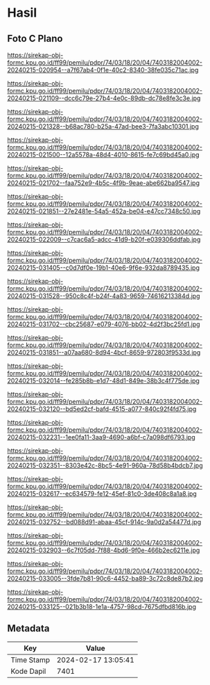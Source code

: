 # Hasil

## Foto C Plano

https://sirekap-obj-formc.kpu.go.id/ff99/pemilu/pdpr/74/03/18/20/04/7403182004002-20240215-020954--a7f67ab4-0f1e-40c2-8340-38fe035c71ac.jpg

https://sirekap-obj-formc.kpu.go.id/ff99/pemilu/pdpr/74/03/18/20/04/7403182004002-20240215-021109--dcc6c79e-27b4-4e0c-89db-dc78e8fe3c3e.jpg

https://sirekap-obj-formc.kpu.go.id/ff99/pemilu/pdpr/74/03/18/20/04/7403182004002-20240215-021328--b68ac780-b25a-47ad-bee3-7fa3abc10301.jpg

https://sirekap-obj-formc.kpu.go.id/ff99/pemilu/pdpr/74/03/18/20/04/7403182004002-20240215-021500--12a5578a-48d4-4010-8615-fe7c69bd45a0.jpg

https://sirekap-obj-formc.kpu.go.id/ff99/pemilu/pdpr/74/03/18/20/04/7403182004002-20240215-021702--faa752e9-4b5c-4f9b-9eae-abe662ba9547.jpg

https://sirekap-obj-formc.kpu.go.id/ff99/pemilu/pdpr/74/03/18/20/04/7403182004002-20240215-021851--27e2481e-54a5-452a-be04-e47cc7348c50.jpg

https://sirekap-obj-formc.kpu.go.id/ff99/pemilu/pdpr/74/03/18/20/04/7403182004002-20240215-022009--c7cac6a5-adcc-41d9-b20f-e039306ddfab.jpg

https://sirekap-obj-formc.kpu.go.id/ff99/pemilu/pdpr/74/03/18/20/04/7403182004002-20240215-031405--c0d7df0e-19b1-40e6-9f6e-932da8789435.jpg

https://sirekap-obj-formc.kpu.go.id/ff99/pemilu/pdpr/74/03/18/20/04/7403182004002-20240215-031528--950c8c4f-b24f-4a83-9659-74616213384d.jpg

https://sirekap-obj-formc.kpu.go.id/ff99/pemilu/pdpr/74/03/18/20/04/7403182004002-20240215-031702--cbc25687-e079-4076-bb02-4d2f3bc25fd1.jpg

https://sirekap-obj-formc.kpu.go.id/ff99/pemilu/pdpr/74/03/18/20/04/7403182004002-20240215-031851--a07aa680-8d94-4bcf-8659-972803f9533d.jpg

https://sirekap-obj-formc.kpu.go.id/ff99/pemilu/pdpr/74/03/18/20/04/7403182004002-20240215-032014--fe285b8b-e1d7-48d1-849e-38b3c4f775de.jpg

https://sirekap-obj-formc.kpu.go.id/ff99/pemilu/pdpr/74/03/18/20/04/7403182004002-20240215-032120--bd5ed2cf-bafd-4515-a077-840c92f4fd75.jpg

https://sirekap-obj-formc.kpu.go.id/ff99/pemilu/pdpr/74/03/18/20/04/7403182004002-20240215-032231--1ee0fa11-3aa9-4690-a6bf-c7a098df6793.jpg

https://sirekap-obj-formc.kpu.go.id/ff99/pemilu/pdpr/74/03/18/20/04/7403182004002-20240215-032351--8303e42c-8bc5-4e91-960a-78d58b4bdcb7.jpg

https://sirekap-obj-formc.kpu.go.id/ff99/pemilu/pdpr/74/03/18/20/04/7403182004002-20240215-032617--ec634579-fe12-45ef-81c0-3de408c8a1a8.jpg

https://sirekap-obj-formc.kpu.go.id/ff99/pemilu/pdpr/74/03/18/20/04/7403182004002-20240215-032752--bd088d91-abaa-45cf-914c-9a0d2a54477d.jpg

https://sirekap-obj-formc.kpu.go.id/ff99/pemilu/pdpr/74/03/18/20/04/7403182004002-20240215-032903--6c7f05dd-7f88-4bd6-9f0e-466b2ec6211e.jpg

https://sirekap-obj-formc.kpu.go.id/ff99/pemilu/pdpr/74/03/18/20/04/7403182004002-20240215-033005--3fde7b81-90c6-4452-ba89-3c72c8de87b2.jpg

https://sirekap-obj-formc.kpu.go.id/ff99/pemilu/pdpr/74/03/18/20/04/7403182004002-20240215-033125--021b3b18-1e1a-4757-98cd-7675dfbd816b.jpg


## Metadata

| Key        | Value               |
| ---------- | ------------------- |
| Time Stamp | 2024-02-17 13:05:41 |
| Kode Dapil | 7401                |



